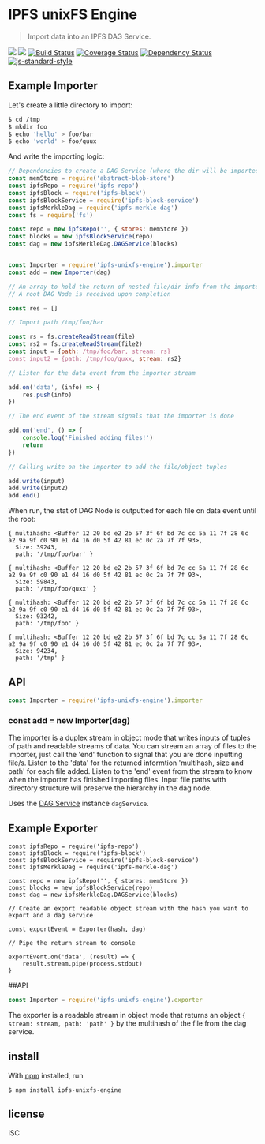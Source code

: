 IPFS unixFS Engine
===================

> Import data into an IPFS DAG Service.

[![](https://img.shields.io/badge/made%20by-Protocol%20Labs-blue.svg?style=flat-square)](http://ipn.io)
[![](https://img.shields.io/badge/freenode-%23ipfs-blue.svg?style=flat-square)](http://webchat.freenode.net/?channels=%23ipfs)
[![Build Status](https://travis-ci.org/ipfs/js-ipfs-unixfs-engine.svg?style=flat-square)](https://travis-ci.org/ipfs/js-ipfs-unixfs-engine)
[![Coverage Status](https://coveralls.io/repos/github/ipfs/js-ipfs-unixfs-engine/badge.svg?branch=master)](https://coveralls.io/github/ipfs/js-ipfs-unixfs-engine?branch=master)
[![Dependency Status](https://david-dm.org/ipfs/js-ipfs-unixfs-engine.svg?style=flat-square)](https://david-dm.org/ipfs/js-ipfs-unixfs-engine)
[![js-standard-style](https://img.shields.io/badge/code%20style-standard-brightgreen.svg?style=flat-square)](https://github.com/feross/standard)

## Example Importer

Let's create a little directory to import:
```sh
$ cd /tmp
$ mkdir foo
$ echo 'hello' > foo/bar
$ echo 'world' > foo/quux
```

And write the importing logic:
```js
// Dependencies to create a DAG Service (where the dir will be imported into)
const memStore = require('abstract-blob-store')
const ipfsRepo = require('ipfs-repo')
const ipfsBlock = require('ipfs-block')
const ipfsBlockService = require('ipfs-block-service')
const ipfsMerkleDag = require('ipfs-merkle-dag')
const fs = require('fs')

const repo = new ipfsRepo('', { stores: memStore })
const blocks = new ipfsBlockService(repo)
const dag = new ipfsMerkleDag.DAGService(blocks)


const Importer = require('ipfs-unixfs-engine').importer
const add = new Importer(dag)

// An array to hold the return of nested file/dir info from the importer
// A root DAG Node is received upon completion

const res = []

// Import path /tmp/foo/bar

const rs = fs.createReadStream(file)
const rs2 = fs.createReadStream(file2)
const input = {path: /tmp/foo/bar, stream: rs}
const input2 = {path: /tmp/foo/quxx, stream: rs2}

// Listen for the data event from the importer stream

add.on('data', (info) => {
	res.push(info)
})

// The end event of the stream signals that the importer is done

add.on('end', () => {
	console.log('Finished adding files!')
	return
})

// Calling write on the importer to add the file/object tuples

add.write(input)
add.write(input2)
add.end()
```

When run, the stat of DAG Node is outputted for each file on data event until the root:

```
{ multihash: <Buffer 12 20 bd e2 2b 57 3f 6f bd 7c cc 5a 11 7f 28 6c a2 9a 9f c0 90 e1 d4 16 d0 5f 42 81 ec 0c 2a 7f 7f 93>,
  Size: 39243,
  path: '/tmp/foo/bar' }

{ multihash: <Buffer 12 20 bd e2 2b 57 3f 6f bd 7c cc 5a 11 7f 28 6c a2 9a 9f c0 90 e1 d4 16 d0 5f 42 81 ec 0c 2a 7f 7f 93>,
  Size: 59843,
  path: '/tmp/foo/quxx' }

{ multihash: <Buffer 12 20 bd e2 2b 57 3f 6f bd 7c cc 5a 11 7f 28 6c a2 9a 9f c0 90 e1 d4 16 d0 5f 42 81 ec 0c 2a 7f 7f 93>,
  Size: 93242,
  path: '/tmp/foo' } 

{ multihash: <Buffer 12 20 bd e2 2b 57 3f 6f bd 7c cc 5a 11 7f 28 6c a2 9a 9f c0 90 e1 d4 16 d0 5f 42 81 ec 0c 2a 7f 7f 93>,
  Size: 94234,
  path: '/tmp' }   

```

## API

```js
const Importer = require('ipfs-unixfs-engine').importer
```

### const add = new Importer(dag)

The importer is a duplex stream in object mode that writes inputs of tuples 
of path and readable streams of data. You can stream an array of files to the 
importer, just call the 'end' function to signal that you are done inputting file/s.
Listen to the 'data' for the returned informtion 'multihash, size and path' for
each file added. Listen to the 'end' event from the stream to know when the 
importer has finished importing files. Input file paths with directory structure
will preserve the hierarchy in the dag node.

Uses the [DAG Service](https://github.com/vijayee/js-ipfs-merkle-dag/) instance
`dagService`. 

## Example Exporter

```
const ipfsRepo = require('ipfs-repo')
const ipfsBlock = require('ipfs-block')
const ipfsBlockService = require('ipfs-block-service')
const ipfsMerkleDag = require('ipfs-merkle-dag')

const repo = new ipfsRepo('', { stores: memStore })
const blocks = new ipfsBlockService(repo)
const dag = new ipfsMerkleDag.DAGService(blocks)

// Create an export readable object stream with the hash you want to export and a dag service

const exportEvent = Exporter(hash, dag)

// Pipe the return stream to console

exportEvent.on('data', (result) => {
	result.stream.pipe(process.stdout)
}
```

##API
```js
const Importer = require('ipfs-unixfs-engine').exporter
```

The exporter is a readable stream in object mode that returns an object ```{ stream: stream, path: 'path' }``` by the multihash of the file from the dag service.


## install

With [npm](https://npmjs.org/) installed, run

```
$ npm install ipfs-unixfs-engine
```

## license

ISC
